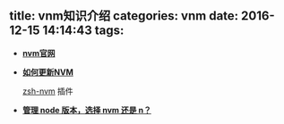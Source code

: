 title: vnm知识介绍
categories: vnm
date: 2016-12-15 14:14:43
tags:
---


* **[nvm官网](nvm)**

* **[如何更新NVM](http://www.jianshu.com/p/045df8e20ebe)**

	[zsh-nvm](https://github.com/lukechilds/zsh-nvm#manually) 插件
	
* **[管理 node 版本，选择 nvm 还是 n？](http://taobaofed.org/blog/2015/11/17/nvm-or-n/)**